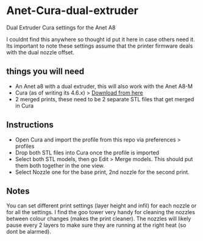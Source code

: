 # Anet-Cura-dual-extruder
Dual Extruder Cura settings for the Anet A8

I couldnt find this anywhere so thought id put it here in case others need it. Its important to note these settings assume that the printer firmware deals with the dual nozzle offset.

## things you will need
- An Anet a8 with a dual extruder, this will also work with the Anet A8-M
- Cura (as of writing its 4.6.x) > [Download from here](https://ultimaker.com/software/ultimaker-cura "Cura Download")
- 2 merged prints, these need to be 2 separate STL files that get merged in Cura

## Instructions
- Open Cura and import the profile from this repo via preferences > profiles
- Drop both STL files into Cura once the profile is imported 
- Select both STL models, then go Edit > Merge models. This should put them both together in the one view. 
- Select Nozzle one for the base print, 2nd nozzle for the second print. 

## Notes 
You can set different print settings (layer height and infil) for each nozzle or for all the settings. I find the goo tower very handy for cleaning the nozzles between colour changes (makes the print cleaner). The nozzles will likely pause every 2 layers to make sure they are running at the right heat (so dont be alarmed). 
